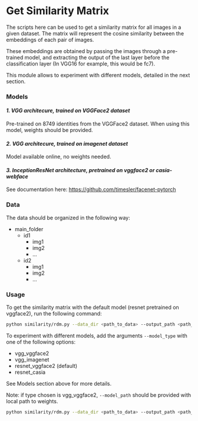 # Get Similarity Matrix
The scripts here can be used to get a similarity matrix for all images in a given dataset. 
The matrix will represent the cosine similarity between the embeddings of each pair of images.

These embeddings are obtained by passing the images through a pre-trained model, and extracting the output of the last layer before the classification layer 
(In VGG16 for example, this would be fc7).

This module allows to experiment with different models, detailed in the next section.

### Models

#### *1. VGG architecure, trained on VGGFace2 dataset*

Pre-trained on 8749 identities from the VGGFace2 dataset.
When using this model, weights should be provided.

#### *2. VGG architecure, trained on imagenet dataset*
   
Model available online, no weights needed.

#### *3. InceptionResNet architecture, pretrained on vggface2 or casia-webface*
   
See documentation here: https://github.com/timesler/facenet-pytorch


### Data 

The data should be organized in the following way:

- main_folder
  - id1
      - img1
      - img2
      - ...
  - id2
      - img1
      - img2
      - ...


### Usage

To get the similarity matrix with the default model (resnet pretrained on vggface2), run the following command:
```bash
python similarity/rdm.py --data_dir <path_to_data> --output_path <path_to_results_dir>
```
To experiment with different models, add the arguments `--model_type` with one of the following options:
- vgg_vggface2 
- vgg_imagenet 
- resnet_vggface2 (default)
- resnet_casia

See Models section above for more details.

Note: if type chosen is vgg_vggface2, `--model_path` should be provided with local path to weights.

```bash
python similarity/rdm.py --data_dir <path_to_data> --output_path <path_to_results_dir> --model_type vgg_vggface2 --model_path <path_to_weights>
```
